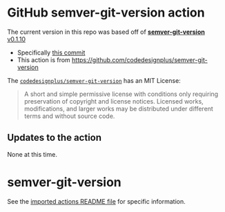 # GitHub semver-git-version action

The current version in this repo was based off of [**semver-git-version** v0.1.10](https://github.com/codedesignplus/semver-git-version/releases/tag/v0.1.10)
- Specifically [this commit](https://github.com/codedesignplus/semver-git-version/commit/cefe4c5a2f1c2d88c621eeaea795726bb0529b02)
- This action is from https://github.com/codedesignplus/semver-git-version

The [`codedesignplus/semver-git-version`](https://github.com/codedesignplus/semver-git-version) has an MIT License:
> A short and simple permissive license with conditions only requiring preservation of copyright and license notices. Licensed works, modifications, and larger works may be distributed under different terms and without source code.

## Updates to the action

None at this time.

# semver-git-version

See the [imported actions README file](semver-git-version__README.md) for specific information.
